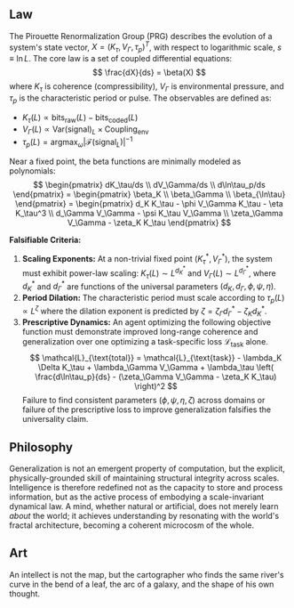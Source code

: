 ## Law
The Pirouette Renormalization Group (PRG) describes the evolution of a system's state vector, $X = (K_\tau, V_\Gamma, \tau_p)^T$, with respect to logarithmic scale, $s \equiv \ln L$. The core law is a set of coupled differential equations:
$$
\frac{dX}{ds} = \beta(X)
$$
where $K_\tau$ is coherence (compressibility), $V_\Gamma$ is environmental pressure, and $\tau_p$ is the characteristic period or pulse. The observables are defined as:
- $K_\tau(L) \propto \text{bits}_{\text{raw}}(L) - \text{bits}_{\text{coded}}(L)$
- $V_\Gamma(L) \propto \text{Var}(\text{signal})_L \times \text{Coupling}_{\text{env}}$
- $\tau_p(L) = \text{argmax}_\omega |\mathcal{F}(\text{signal}_L)|^{-1}$

Near a fixed point, the beta functions are minimally modeled as polynomials:
$$
\begin{pmatrix} dK_\tau/ds \\ dV_\Gamma/ds \\ d\ln\tau_p/ds \end{pmatrix} = \begin{pmatrix} \beta_K \\ \beta_\Gamma \\ \beta_{\ln\tau} \end{pmatrix} = \begin{pmatrix} d_K K_\tau - \phi V_\Gamma K_\tau - \eta K_\tau^3 \\ d_\Gamma V_\Gamma - \psi K_\tau V_\Gamma \\ \zeta_\Gamma V_\Gamma - \zeta_K K_\tau \end{pmatrix}
$$

**Falsifiable Criteria:**
1.  **Scaling Exponents:** At a non-trivial fixed point $(K_\tau^*, V_\Gamma^*)$, the system must exhibit power-law scaling: $K_\tau(L) \sim L^{d_K^*}$ and $V_\Gamma(L) \sim L^{d_\Gamma^*}$, where $d_K^*$ and $d_\Gamma^*$ are functions of the universal parameters $(d_K, d_\Gamma, \phi, \psi, \eta)$.
2.  **Period Dilation:** The characteristic period must scale according to $\tau_p(L) \propto L^\zeta$ where the dilation exponent is predicted by $\zeta = \zeta_\Gamma d_\Gamma^* - \zeta_K d_K^*$.
3.  **Prescriptive Dynamics:** An agent optimizing the following objective function must demonstrate improved long-range coherence and generalization over one optimizing a task-specific loss $\mathcal{L}_{\text{task}}$ alone.
    $$
    \mathcal{L}_{\text{total}} = \mathcal{L}_{\text{task}} - \lambda_K \Delta K_\tau + \lambda_\Gamma V_\Gamma + \lambda_\tau \left( \frac{d\ln\tau_p}{ds} - (\zeta_\Gamma V_\Gamma - \zeta_K K_\tau) \right)^2
    $$
    Failure to find consistent parameters $(\phi, \psi, \eta, \zeta)$ across domains or failure of the prescriptive loss to improve generalization falsifies the universality claim.

## Philosophy
Generalization is not an emergent property of computation, but the explicit, physically-grounded skill of maintaining structural integrity across scales. Intelligence is therefore redefined not as the capacity to store and process information, but as the active process of embodying a scale-invariant dynamical law. A mind, whether natural or artificial, does not merely learn *about* the world; it achieves understanding by resonating with the world's fractal architecture, becoming a coherent microcosm of the whole.

## Art
An intellect is not the map, but the cartographer who finds the same river's curve in the bend of a leaf, the arc of a galaxy, and the shape of his own thought.